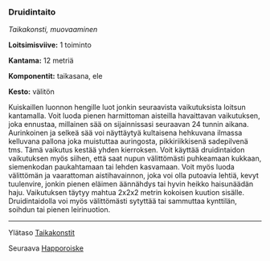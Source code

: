 ### Druidintaito

*Taikakonsti, muovaaminen* 

**Loitsimisviive:** 1 toiminto

**Kantama:** 12 metriä

**Komponentit:** taikasana, ele

**Kesto:** välitön

Kuiskaillen luonnon hengille luot jonkin seuraavista vaikutuksista loitsun kantamalla. Voit luoda pienen harmittoman aisteilla havaittavan vaikutuksen, joka ennustaa, millainen sää on sijainnissasi seuraavan 24 tunnin aikana. Aurinkoinen ja selkeä sää voi näyttäytyä kultaisena hehkuvana ilmassa kelluvana pallona joka muistuttaa auringosta, pikkiriikkisenä sadepilvenä tms. Tämä vaikutus kestää yhden kierroksen. Voit käyttää druidintaidon vaikutuksen myös siihen, että saat nupun välittömästi puhkeamaan kukkaan, siemenkodan paukahtamaan tai lehden kasvamaan. Voit myös luoda välittömän ja vaarattoman aistihavainnon, joka voi olla putoavia lehtiä, kevyt tuulenvire, jonkin pienen eläimen äännähdys tai hyvin heikko haisunäädän haju. Vaikutuksen täytyy mahtua 2x2x2 metrin kokoisen kuution sisälle. Druidintaidolla voi myös välittömästi sytyttää tai sammuttaa kynttilän, soihdun tai pienen leirinuotion.

----

Ylätaso [Taikakonstit](0_piirin_taikakonstit)

Seuraava [Happoroiske](Happoroiske)